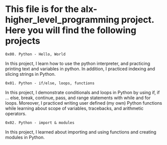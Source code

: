 # This file is for the alx-higher_level_programming project. Here you will find the following projects

``0x00. Python - Hello, World``

In this project, I learn how to use the python interpreter, and practicing printing text and variables in python. In addition, I practiced indexing and slicing strings in Python.

``0x01. Python - if/else, loops, functions``

In this project, I demonstrate conditionals and loops in Python by using if, if ... else, break, continue, pass, and range statements with while and for loops. Moreover, I practiced writing user defined (my own) Python functions while learning about scope of variables, tracebacks, and arithmetic operators.

```0x02. Python - import & modules```

In this project, I learned about importing and using functions and creating modules in Python.
